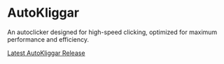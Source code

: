 # AutoKliggar  
An autoclicker designed for high-speed clicking, optimized for maximum performance and efficiency.  



[Latest AutoKliggar Release](https://github.com/HWYkagiru/AutoKliggar/releases/download/v1.0/standalone-autokliggar.exe)  
